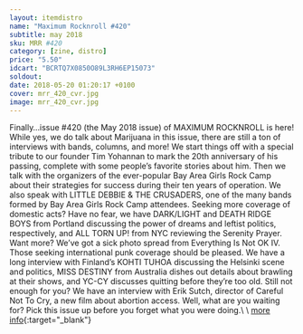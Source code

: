 ```yaml
---
layout: itemdistro
name: "Maximum Rocknroll #420"
subtitle: may 2018
sku: MRR #420
category: [zine, distro]
price: "5.50"
idcart: "BCRTQ7X0850O89L3RH6EP15073"
soldout:
date: 2018-05-20 01:20:17 +0100
cover: mrr_420_cvr.jpg
image: mrr_420_cvr.jpg
---
```


Finally…issue #420 (the May 2018 issue) of MAXIMUM ROCKNROLL is here! While yes, we do talk about Marijuana in this issue, there are still a ton of interviews with bands, columns, and more! We start things off with a special tribute to our founder Tim Yohannan to mark the 20th anniversary of his passing, complete with some people’s favorite stories about him. Then we talk with the organizers of the ever-popular Bay Area Girls Rock Camp about their strategies for success during their ten years of operation. We also speak with LITTLE DEBBIE & THE CRUSADERS, one of the many bands formed by Bay Area Girls Rock Camp attendees. Seeking more coverage of domestic acts? Have no fear, we have DARK/LIGHT and DEATH RIDGE BOYS from Portland discussing the power of dreams and leftist politics, respectively, and ALL TORN UP! from NYC reviewing the Serenity Prayer. Want more? We’ve got a sick photo spread from Everything Is Not OK IV. Those seeking international punk coverage should be pleased. We have a long interview with Finland’s KOHTI TUHOA discussing the Helsinki scene and politics, MISS DESTINY from Australia dishes out details about brawling at their shows, and YC-CY discusses quitting before they’re too old. Still not enough for you? We have an interview with Erik Sutch, director of Careful Not To Cry, a new film about abortion access. Well, what are you waiting for? Pick this issue up before you forget what you were doing.\\
\\
[more info](http://www.maximumrocknroll.com){:target="_blank"}